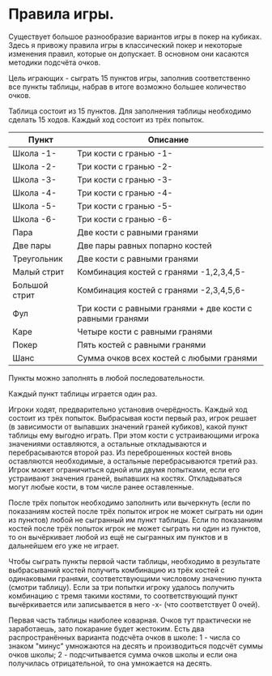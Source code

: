 # Правила игры.

Существует большое разнообразие вариантов игры в покер на кубиках. Здесь я привожу правила игры в классический покер и некоторые изменения правил, которые он допускает. В основном они касаются методики подсчёта очков.

Цель играющих - сыграть 15 пунктов игры, заполнив соответственно все пункты таблицы, набрав в итоге возможно большее количество очков.

Таблица состоит из 15 пунктов. Для заполнения таблицы необходимо сделать 15 ходов. Каждый ход состоит из трёх попыток.

|Пункт|Описание|
|---|---|
|Школа -1-|Три кости с гранью -1-|
|Школа -2-|Три кости с гранью -2-|
|Школа -3-|Три кости с гранью -3-|
|Школа -4-|Три кости с гранью -4-|
|Школа -5-|Три кости с гранью -5-|
|Школа -6-|Три кости с гранью -6-|
|Пара|Две кости с равными гранями|
|Две пары|Две пары равных попарно костей|
|Треугольник|Две кости с равными гранями|
|Малый стрит|Комбинация костей с гранями -1,2,3,4,5-|
|Большой стрит|Комбинация костей с гранями -2,3,4,5,6-|
|Фул|Три кости с равными гранями + две кости с равными гранями|
|Каре|Четыре кости с равными гранями|
|Покер|Пять костей с равными гранями|
|Шанс|Сумма очков всех костей с любыми гранями|

Пункты можно заполнять в любой последовательности.

Каждый пункт таблицы играется один раз.

Игроки ходят, предварительно установив очерёдность. Каждый ход состоит из трёх попыток. Выбрасывая кости первый раз, игрок решает (в зависимости от выпавших значений граней кубиков), какой пункт таблицы ему выгодно играть. При этом кости с устраивающими игрока значениями оставляются, а остальные откладываются и перебрасываются второй раз. Из переброшенных костей вновь оставляются необходимые, а остальные перебрасываются третий раз. Игрок может ограничиться одной или двумя попытками, если его устраивают значения граней, выпавших на костях. Откладываться могут любые кости, в том числе ранее оставленные.

После трёх попыток необходимо заполнить или вычеркнуть (если по показаниям костей после трёх попыток игрок не может сыграть ни один из пунктов) любой не сыгранный им пункт таблицы. Если по показаниям костей после трёх попыток игрок не может сыграть ни один из пунктов, то он вычёркивает любой из ещё не сыгранных им пунктов и в дальнейшем его уже не играет.

Чтобы сыграть пункты первой части таблицы, необходимо в результате выбрасываний костей получить комбинацию из трёх костей с одинаковыми гранями, соответствующими числовому значению пункта (смотри таблицу). Если за три попытки игроку удалось получить комбинацию с тремя такими костями, то соответствующий пункт вычёркивается или записывается в него -x- (что соответствует 0 очей).

Первая часть таблицы наиболее коварная. Очков тут практически не заработаешь, зато покарание будет жестоким. Есть два распространённых варианта подсчёта очков в школе: 1 - числа со знаком "минус" умножаются на десять и производиться подсчёт суммы очков школы; 2 - подсчитывается сумма очков школы и если она получилась отрицательной, то она умножается на десять.